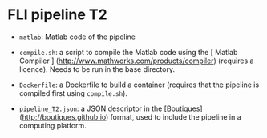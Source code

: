 # FLI pipeline T2

* ``matlab``: Matlab code of the pipeline

* ``compile.sh``: a script to compile the Matlab code using the [ Matlab Compiler ] (http://www.mathworks.com/products/compiler) (requires a licence). Needs to be run in the base directory.
* ``Dockerfile``: a Dockerfile to build a container (requires that the pipeline is compiled first using ``compile.sh``).
* ``pipeline_T2.json``: a JSON descriptor in the [Boutiques] (http://boutiques.github.io) format, used to include the pipeline in a computing platform.

